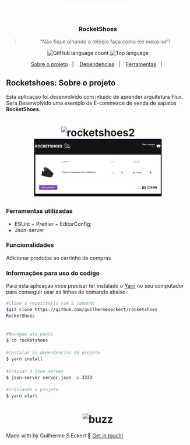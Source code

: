 <h1 align="center">
  <img alt="rocketshoes" title="rocketshoes" src="git_images/logo.svg" width="200px" />
</h1>

<h3 align="center">
      RocketShoes
</h3>

<blockquote align="center">“Não fique olhando o relógio faça como ele mexa-se”!</blockquote>

<p align="center">
  <img alt="GitHub language count" src="https://img.shields.io/github/languages/count/commonality/readme-inspector.svg">
  <img alt="Top language" src="https://img.shields.io/github/languages/top/commonality/readme-inspector.svg">
</p>

<p align="center">
  <a href="#Sobre o Projeto">Sobre o projeto</a>&nbsp;&nbsp;&nbsp;|&nbsp;&nbsp;&nbsp;
  <a href="#Dependencias">Dependencias</a>&nbsp;&nbsp;&nbsp;|&nbsp;&nbsp;&nbsp;
  <a href="#Ferramentas">Ferramentas</a>&nbsp;&nbsp;&nbsp;|&nbsp;&nbsp;
</p>

## Rocketshoes: Sobre o projeto

Esta aplicaçao foi desenvolvido com intuido de aprender arquitetura Flux. Sera Desenvolvido uma exemplo de E-commerce de venda de sapatos **RocketShoes**.

<h1 align="center">
  <img alt="rocketshoes2" title="rocketshoes2" src="git_images/font.png" width="350px" />

  <img alt="rocketshoes3" title="rocketshoes3" src="git_images/Cart.png" width="350px" />
</h1>

### Ferramentas utilizadas

- ESLint + Prettier + EditorConfig;
- Json-server

### Funcionalidades

Adicionar produtos ao carrinho de compras

### Informações para uso do codigo

Para esta aplicaçao voce precisar ter instalado o [Yarn][yarn] no seu computador para conseguir usar as linhas de comando abaixo.

```bash
#Clone o repositorio com o comando
$git clone https://github.com/guilhermeseckert/rocketshoes
RocketShoes


#Navegue ate pasta
$ cd rocketshoes

#Instalar as dependencias do projeto
$ yarn install

#Iniciar o json server
$ json-server server.json -p 3333

#Iniciando o projeto
$ yarn start
```

<h1 align="center" border-radius= "50%">
  <img alt="buzz" title="buzz" src="https://media.giphy.com/media/h7FqA5FAhcLfH1i6gS/giphy.gif" width="200px" />
</h1>

Made with by Guilherme S.Eckert :wave: [Get in touch!](https://www.linkedin.com/in/guilherme-eckert/)

[nodejs]: https://nodejs.org/
[yarn]: https://yarnpkg.com/
[docker]: https://www.docker.com/
